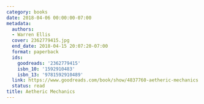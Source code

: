 ```yaml
---
category: books
date: 2018-04-06 00:00:00-07:00
metadata:
  authors:
  - Warren Ellis
  cover: 2362779415.jpg
  end_date: 2018-04-15 20:07:20-07:00
  format: paperback
  ids:
    goodreads: '2362779415'
    isbn_10: '1592910483'
    isbn_13: '9781592910489'
  link: https://www.goodreads.com/book/show/4837760-aetheric-mechanics
  status: read
title: Aetheric Mechanics
---
```

